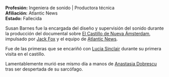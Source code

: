 **Profesión:** Ingeniera de sonido | Productora técnica  
**Afiliación:** Atlantic News  
**Estado:** Fallecida

Susan Barnes fue la encargada del diseño y supervisión del sonido durante la producción del documental sobre [El Castillo de Nueva Ámsterdam](El%20Castillo%20de%20Nueva%20Ámsterdam.md), impulsado por [Jack Fox](Jack%20Fox.md) y el equipo de [Atlantic News](Atlantic%20News.md).

Fue de las primeras que se encariñó con [Lucia Sinclair](Lucia%20Sinclair.md) durante su primera visita en el castillo.

Lamentablemente murió ese mismo día a manos de [Anastasia Dobrescu](Anastasia%20Dobrescu.md) tras ser despertada de su sarcófago.
